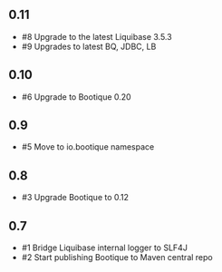 ## 0.11

* #8 Upgrade to the latest Liquibase 3.5.3
* #9 Upgrades to latest BQ, JDBC, LB

## 0.10

* #6  Upgrade to Bootique 0.20

## 0.9

* #5 Move to io.bootique namespace

## 0.8

* #3 Upgrade Bootique to 0.12

## 0.7

* #1 Bridge Liquibase internal logger to SLF4J
* #2 Start publishing Bootique to Maven central repo
